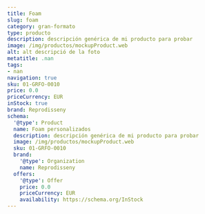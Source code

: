 ```yaml
---
title: Foam
slug: foam
category: gran-formato
type: producto
description: descripción genérica de mi producto para probar
image: /img/productos/mockupProduct.web
alt: alt descripció de la foto
metatitle: .nan
tags:
- nan
navigation: true
sku: 01-GRFO-0010
price: 0.0
priceCurrency: EUR
inStock: true
brand: Reprodisseny
schema:
  '@type': Product
  name: Foam personalizados
  description: descripción genérica de mi producto para probar
  image: /img/productos/mockupProduct.web
  sku: 01-GRFO-0010
  brand:
    '@type': Organization
    name: Reprodisseny
  offers:
    '@type': Offer
    price: 0.0
    priceCurrency: EUR
    availability: https://schema.org/InStock
---
```


